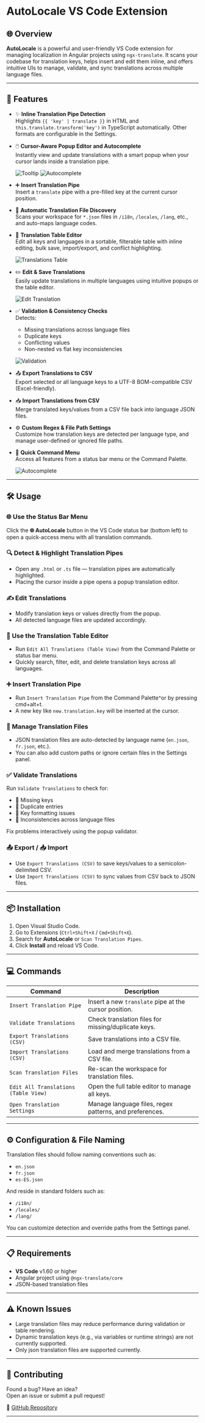 # AutoLocale VS Code Extension

## 🌐 Overview

**AutoLocale** is a powerful and user-friendly VS Code extension for managing localization in Angular projects using `ngx-translate`. It scans your codebase for translation keys, helps insert and edit them inline, and offers intuitive UIs to manage, validate, and sync translations across multiple language files.

---

## 🚀 Features

- ✨ **Inline Translation Pipe Detection**  
  Highlights `{{ 'key' | translate }}` in HTML and `this.translate.transform('key')` in TypeScript automatically. Other formats are configurable in the Settings.

- 🖱️ **Cursor-Aware Popup Editor and Autocomplete**  
  Instantly view and update translations with a smart popup when your cursor lands inside a translation pipe.

  ![Tooltip](https://github.com/manuba245/autolocale-issues/blob/main/images/tooltip.png)
  ![Autocomplete](https://github.com/manuba245/autolocale-issues/blob/main/images/autocomplete.png)

- ➕ **Insert Translation Pipe**  
  Insert a `translate` pipe with a pre-filled key at the current cursor position.

- 📁 **Automatic Translation File Discovery**  
  Scans your workspace for `*.json` files in `/i18n`, `/locales`, `/lang`, etc., and auto-maps language codes.

- 🧾 **Translation Table Editor**  
  Edit all keys and languages in a sortable, filterable table with inline editing, bulk save, import/export, and conflict highlighting.

  ![Translations Table](https://github.com/manuba245/autolocale-issues/blob/main/images/table-editor.png)

- ✏️ **Edit & Save Translations**  
  Easily update translations in multiple languages using intuitive popups or the table editor.

  ![Edit Translation](https://github.com/manuba245/autolocale-issues/blob/main/images/edit-single-translation.png)

- ✅ **Validation & Consistency Checks**  
  Detects:
  - Missing translations across language files
  - Duplicate keys
  - Conflicting values
  - Non-nested vs flat key inconsistencies

  ![Validation](https://github.com/manuba245/autolocale-issues/blob/main/images/validation.png)

- 📤 **Export Translations to CSV**  
  Export selected or all language keys to a UTF-8 BOM-compatible CSV (Excel-friendly).

- 📥 **Import Translations from CSV**  
  Merge translated keys/values from a CSV file back into language JSON files.

- ⚙️ **Custom Regex & File Path Settings**  
  Customize how translation keys are detected per language type, and manage user-defined or ignored file paths.

- 🧩 **Quick Command Menu**  
  Access all features from a status bar menu or the Command Palette.

  ![Autocomplete](https://github.com/manuba245/autolocale-issues/blob/main/images/menu.png)

---

## 🛠️ Usage

### 🌐 Use the Status Bar Menu

Click the **🌐 AutoLocale** button in the VS Code status bar (bottom left) to open a quick-access menu with all translation commands.

### 🔍 Detect & Highlight Translation Pipes

- Open any `.html` or `.ts` file — translation pipes are automatically highlighted.
- Placing the cursor inside a pipe opens a popup translation editor.

### ✍️ Edit Translations

- Modify translation keys or values directly from the popup.
- All detected language files are updated accordingly.

### 🧾 Use the Translation Table Editor

- Run `Edit All Translations (Table View)` from the Command Palette or status bar menu.
- Quickly search, filter, edit, and delete translation keys across all languages.

### ➕ Insert Translation Pipe

- Run `Insert Translation Pipe` from the Command Palette^or by pressing cmd+alt+t.
- A new key like `new.translation.key` will be inserted at the cursor.

### 🧭 Manage Translation Files

- JSON translation files are auto-detected by language name (`en.json`, `fr.json`, etc.).
- You can also add custom paths or ignore certain files in the Settings panel.

### ✅ Validate Translations

Run `Validate Translations` to check for:

- 🔸 Missing keys
- 🔸 Duplicate entries
- 🔸 Key formatting issues
- 🔸 Inconsistencies across language files

Fix problems interactively using the popup validator.

### 📤 Export / 📥 Import

- Use `Export Translations (CSV)` to save keys/values to a semicolon-delimited CSV.
- Use `Import Translations (CSV)` to sync values from CSV back to JSON files.

---

## 📦 Installation

1. Open Visual Studio Code.
2. Go to Extensions (`Ctrl+Shift+X` / `Cmd+Shift+X`).
3. Search for **AutoLocale** or `Scan Translation Pipes`.
4. Click **Install** and reload VS Code.

---

## 💻 Commands

| Command | Description |
|--------|-------------|
| `Insert Translation Pipe` | Insert a new `translate` pipe at the cursor position. |
| `Validate Translations` | Check translation files for missing/duplicate keys. |
| `Export Translations (CSV)` | Save translations into a CSV file. |
| `Import Translations (CSV)` | Load and merge translations from a CSV file. |
| `Scan Translation Files` | Re-scan the workspace for translation files. |
| `Edit All Translations (Table View)` | Open the full table editor to manage all keys. |
| `Open Translation Settings` | Manage language files, regex patterns, and preferences. |

---

## ⚙️ Configuration & File Naming

Translation files should follow naming conventions such as:

- `en.json`
- `fr.json`
- `es-ES.json`

And reside in standard folders such as:

- `/i18n/`
- `/locales/`
- `/lang/`

You can customize detection and override paths from the Settings panel.

---

## 📋 Requirements

- **VS Code** v1.60 or higher
- Angular project using `@ngx-translate/core`
- JSON-based translation files

---

## ⚠️ Known Issues

- Large translation files may reduce performance during validation or table rendering.
- Dynamic translation keys (e.g., via variables or runtime strings) are not currently supported.
- Only json translation files are supported currently.

---

## 🤝 Contributing

Found a bug? Have an idea?  
Open an issue or submit a pull request!

📎 [GitHub Repository](https://github.com/manuba245/autolocale-issues)

---
